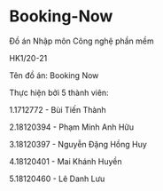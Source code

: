 # Booking-Now
Đồ án Nhập môn Công nghệ phần mềm

HK1/20-21

Tên đồ án: Booking Now

Thực hiện bởi 5 thành viên:

1.1712772  - Bùi Tiến Thành

2.18120394 - Phạm Minh Anh Hữu

3.18120397 - Nguyễn Đặng Hồng Huy

4.18120401 - Mai Khánh Huyền

5.18120460 - Lê Danh Lưu
